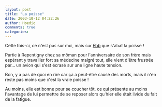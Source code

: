 ```yaml
---
layout: post
title: "La poisse"
date: 2003-10-12 04:22:26
author: Hoedic
comments: true
categories: 
---
```



Cette fois-ci, ce n'est pas sur moi, mais sur <a href="http://ebb.monblogue.com/" title="Le Voltigeur et l'Impératrice">Ebb</a> que s'abat la poisse !

Partie à Repentigny chez sa môman pour l'anniversaire de son frère mais espérant y travailler fort sa médecine malgré tout, elle vient d'être frustrée par... un avion qui s'est écrasé sur une ligne haute tension.

Bon, y a pas de quoi en rire car ça a peut-être causé des morts, mais il n'en reste pas moins que c'est la vraie poisse !

Au moins, elle est bonne pour se coucher tôt, ce qui présente au moins l'avantage de lui permettre de se reposer alors qu'hier elle était livide du fait de la fatigue.